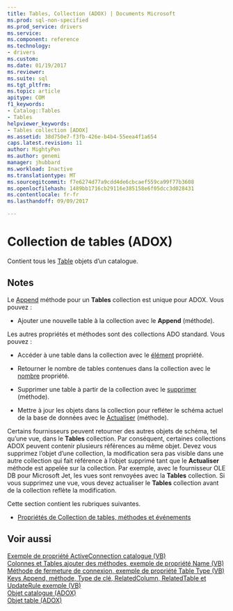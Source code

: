 ```yaml
---
title: Tables, Collection (ADOX) | Documents Microsoft
ms.prod: sql-non-specified
ms.prod_service: drivers
ms.service: 
ms.component: reference
ms.technology:
- drivers
ms.custom: 
ms.date: 01/19/2017
ms.reviewer: 
ms.suite: sql
ms.tgt_pltfrm: 
ms.topic: article
apitype: COM
f1_keywords:
- Catalog::Tables
- Tables
helpviewer_keywords:
- Tables collection [ADOX]
ms.assetid: 38d750e7-f3fb-426e-b4b4-55eea4f1a654
caps.latest.revision: 11
author: MightyPen
ms.author: genemi
manager: jhubbard
ms.workload: Inactive
ms.translationtype: MT
ms.sourcegitcommit: f7e6274d77a9cdd4de6cbcaef559ca99f77b3608
ms.openlocfilehash: 1489bb1716cb29116e385158e6f05dcc3d028431
ms.contentlocale: fr-fr
ms.lasthandoff: 09/09/2017

---
```

# <a name="tables-collection-adox"></a>Collection de tables (ADOX)
Contient tous les [Table](../../../ado/reference/adox-api/table-object-adox.md) objets d’un catalogue.  
  
## <a name="remarks"></a>Notes  
 Le [Append](../../../ado/reference/adox-api/append-method-adox-tables.md) méthode pour un **Tables** collection est unique pour ADOX. Vous pouvez :  
  
-   Ajouter une nouvelle table à la collection avec le **Append** (méthode).  
  
 Les autres propriétés et méthodes sont des collections ADO standard. Vous pouvez :  
  
-   Accéder à une table dans la collection avec le [élément](../../../ado/reference/ado-api/item-property-ado.md) propriété.  
  
-   Retourner le nombre de tables contenues dans la collection avec le [nombre](../../../ado/reference/ado-api/count-property-ado.md) propriété.  
  
-   Supprimer une table à partir de la collection avec le [supprimer](../../../ado/reference/adox-api/delete-method-adox-collections.md) (méthode).  
  
-   Mettre à jour les objets dans la collection pour refléter le schéma actuel de la base de données avec le [Actualiser](../../../ado/reference/ado-api/refresh-method-ado.md) (méthode).  
  
 Certains fournisseurs peuvent retourner des autres objets de schéma, tel qu’une vue, dans le **Tables** collection. Par conséquent, certaines collections ADOX peuvent contenir plusieurs références au même objet. Devez vous supprimez l’objet d’une collection, la modification sera pas visible dans une autre collection qui fait référence à l’objet supprimé tant que le **Actualiser** méthode est appelée sur la collection. Par exemple, avec le fournisseur OLE DB pour Microsoft Jet, les vues sont renvoyées avec la **Tables** collection. Si vous supprimez une vue, vous devez actualiser le **Tables** collection avant de la collection reflète la modification.  
  
 Cette section contient les rubriques suivantes.  
  
-   [Propriétés de Collection de tables, méthodes et événements](../../../ado/reference/adox-api/tables-collection-properties-methods-and-events.md)  
  
## <a name="see-also"></a>Voir aussi  
 [Exemple de propriété ActiveConnection catalogue (VB)](../../../ado/reference/adox-api/catalog-activeconnection-property-example-vb.md)   
 [Colonnes et Tables ajouter des méthodes, exemple de propriété Name (VB)](../../../ado/reference/adox-api/columns-and-tables-append-methods-name-property-example-vb.md)   
 [Méthode de fermeture de connexion, exemple de propriété Table Type (VB)](../../../ado/reference/adox-api/connection-close-method-table-type-property-example-vb.md)   
 [Keys Append, méthode, Type de clé, RelatedColumn, RelatedTable et UpdateRule exemple (VB)](../../../ado/reference/adox-api/keys-append-method-key-type-relatedcolumn-relatedtable-example-vb.md)   
 [Objet catalogue (ADOX)](../../../ado/reference/adox-api/catalog-object-adox.md)   
 [Objet table (ADOX)](../../../ado/reference/adox-api/table-object-adox.md)

